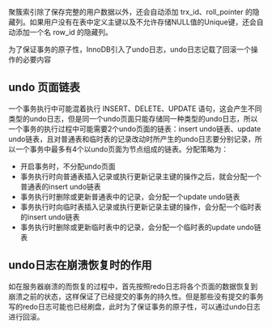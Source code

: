 聚簇索引除了保存完整的用户数据以外，还会自动添加 trx_id、roll_pointer 的隐藏列。如果用户没有在表中定义主键以及不允许存储NULL值的Unique键，还会自动添加一个名 row_id 的隐藏列。

为了保证事务的原子性，InnoDB引入了undo日志，undo日志记载了回滚一个操作的必要内容

## undo 页面链表
一个事务执行中可能混着执行 INSERT、DELETE、UPDATE 语句，这会产生不同类型的undo日志，但是同一个undo页面只能存储同一种类型的undo日志，所以一个事务的执行过程中可能需要2个undo页面的链表：insert undo链表、update undo链表，且对普通表和临时表的记录改动时所产生的undo日志要分别记录，所以一个事务中最多有4个以undo页面为节点组成的链表。分配策略为：
- 开启事务时，不分配undo页面
- 事务执行时向普通表插入记录或执行更新记录主键的操作之后，就会分配一个普通表的insert undo链表
- 事务执行时删除或更新普通表中的记录，会分配一个update undo链表
- 事务执行时向临时表插入记录或执行更新记录主键的操作，会分配一个临时表的insert undo链表
- 事务执行时删除或更新临时表中的记录，会分配一个临时表的update undo链表


## undo日志在崩溃恢复时的作用
如在服务器崩溃的而恢复的过程中，首先按照redo日志将各个页面的数据恢复到崩溃之前的状态，这样保证了已经提交的事务的持久性。但是那些没有提交的事务写的redo日志可能也已经刷盘，此时为了保证事务的原子性，可以通过undo日志进行回滚。